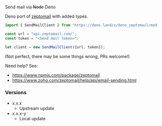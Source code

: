 Send mail via ~~Node~~ Deno

Deno port of [zeptomail](https://www.npmjs.com/package/zeptomail) with added types.

```ts
import { SendMailClient } from "https://deno.land/x/deno_zeptomail/mod.ts";

const url = "api.zeptomail.com/";
const token = "<Send mail token>";

let client = new SendMailClient({url, token});
```

(Not perfect, there may be some things wrong, PRs welcome!)

Need help? See:
- https://www.npmjs.com/package/zeptomail
- https://www.zoho.com/zeptomail/help/api/email-sending.html

### Versions
- x.x.x 
    - Upstream update
- x.x.x-y
    - Local update

